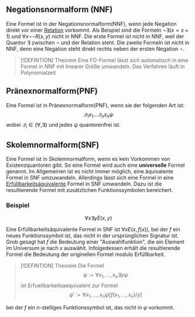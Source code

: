 
## Negationsnormalform (NNF)

Eine Formel ist in der Negationsnormalform(NNF), wenn jede Negation direkt vor einer [Relation](Relation.md) vorkommt. Als Beispiel sind die Formeln $\neg \exists (x = x+1)$ und $\forall x\neg\neg R(x, y)$ nicht in NNF. Die erste Formel ist nicht in NNF, weil der Quantor $\exists$  zwischen $\neg$ und der Relation steht. Die zweite Formeln ist nicht in NNF, denn eine Negation steht direkt rechts neben der ersten Negation $\neg$.

>[!DEFINTION] Theorem
>Eine FO-Formel lässt sich automatisch in eine Formel in NNF mit linearer Größe umwandeln. Das Verfahren läuft in Polynomialzeit


## Pränexnormalform(PNF)

Eine Formel ist in Pränexnormalform(PNF), wenn sie der folgenden Art ist:
$$\mathcal Q_1 x_1 \dots \mathcal Q_n x_n\psi$$
wobei $\mathcal Q_i\in\lbrace \forall, \exists \rbrace$ und jedes $\psi$ quantorenfrei ist.

## Skolemnormalform(SNF)

Eine Formel ist in Skolemnormalform, wenn es kein Vorkommen von Existenzquantoren gibt. So eine Formel wird auch eine __universelle__ Formel genannt. Im Allgemeinen ist es nicht immer möglich, eine äquivalente Formel in SNF umzuwandeln. Allerdings lässt sich eine Formel in eine [Erfüllbarkeitsäquivalente](Erfüllbarkeitsäquivalent.md) Formel in SNF umwandeln. Dazu ist die resultierende Formel mit zusätzlichen Funktionssymbolen bereichert. 

### Beispiel

$$\forall x\exists y E(x, y)$$

Eine Erfüllbarkeitsäquivalente Formel in SNF ist $\forall x E(x, f(x))$, bei der $f$ ein neues Funktionssymbol ist, das nicht in der ursprünglichen Signatur ist. Grob gesagt hat $f$ die Bedeutung einer "Auswahlfunktion", die ein Element im Universum je nach $x$ auswählt. Infolgedessen erhält die resultierende Formel die Bedeutung der originellen Formel modulo Erfüllbarkeit.

>[!DEFINTION] Theorem
> Die Formel 
> $$\varphi := \forall x_1, \dots, x_n\exists y \psi$$
> ist Erfuellbarkeitsaequivalent zur Formel
> $$\varphi' := \forall x_1, \dots, x_n \psi[f(x_1, \dots, x_n)/y]$$

bei der $f$ ein $n$-stelliges Funktionssymbol ist, das nicht in $\varphi$ vorkommt.

